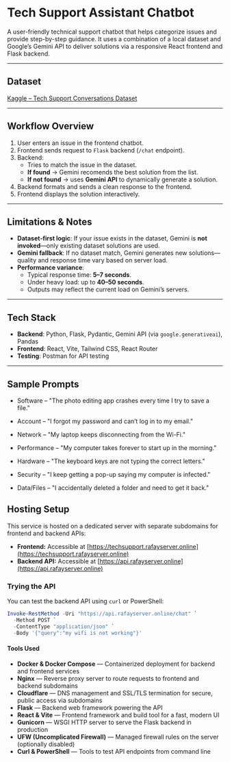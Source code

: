 # Tech Support Assistant Chatbot

A user-friendly technical support chatbot that helps categorize issues and provide step-by-step guidance. It uses a combination of a local dataset and Google’s Gemini API to deliver solutions via a responsive React frontend and Flask backend.

---

##  Dataset
[Kaggle – Tech Support Conversations Dataset](https://www.kaggle.com/datasets/steve1215rogg/tech-support-conversations-dataset)  

---

##  Workflow Overview

1. User enters an issue in the frontend chatbot.
2. Frontend sends request to `Flask` backend (`/chat` endpoint).
3. Backend:
   - Tries to match the issue in the dataset.
   - **If found** → Gemini recomends the best solution from the list.
   - **If not found** → uses **Gemini API** to dynamically generate a solution.
4. Backend formats and sends a clean response to the frontend.
5. Frontend displays the solution interactively.

---

##  Limitations & Notes

- **Dataset-first logic**: If your issue exists in the dataset, Gemini is **not invoked**—only existing dataset solutions are used.
- **Gemini fallback**: If no dataset match, Gemini generates new solutions—quality and response time vary based on server load.
- **Performance variance**:
  - Typical response time: **5–7 seconds**.
  - Under heavy load: up to **40–50 seconds**.
  - Outputs may reflect the current load on Gemini’s servers.

---

##  Tech Stack

- **Backend**: Python, Flask, Pydantic, Gemini API (via `google.generativeai`), Pandas
- **Frontend**: React, Vite, Tailwind CSS, React Router
- **Testing**: Postman for API testing


---

## Sample Prompts

- Software – "The photo editing app crashes every time I try to save a file."

- Account – "I forgot my password and can’t log in to my email."

- Network – "My laptop keeps disconnecting from the Wi-Fi."

- Performance – "My computer takes forever to start up in the morning."

- Hardware – "The keyboard keys are not typing the correct letters."

- Security – "I keep getting a pop-up saying my computer is infected."

- Data/Files – "I accidentally deleted a folder and need to get it back."




## Hosting Setup

This service is hosted on a dedicated server with separate subdomains for frontend and backend APIs:

- **Frontend:** Accessible at [https://techsupport.rafayserver.online](https://techsupport.rafayserver.online)
- **Backend API:** Accessible at [https://api.rafayserver.online](https://api.rafayserver.online)

### Trying the API

You can test the backend API using `curl` or PowerShell:

```powershell
Invoke-RestMethod -Uri "https://api.rafayserver.online/chat" `
  -Method POST `
  -ContentType "application/json" `
  -Body '{"query":"my wifi is not working"}'

```

#### Tools Used

- **Docker & Docker Compose** — Containerized deployment for backend and frontend services  
- **Nginx** — Reverse proxy server to route requests to frontend and backend subdomains  
- **Cloudflare** — DNS management and SSL/TLS termination for secure, public access via subdomains  
- **Flask** — Backend web framework powering the API  
- **React & Vite** — Frontend framework and build tool for a fast, modern UI  
- **Gunicorn** — WSGI HTTP server to serve the Flask backend in production  
- **UFW (Uncomplicated Firewall)** — Managed firewall rules on the server (optionally disabled)  
- **Curl & PowerShell** — Tools to test API endpoints from command line  
